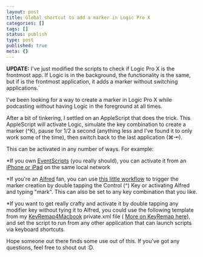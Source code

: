 ```yaml
---
layout: post
title: Global shortcut to add a marker in Logic Pro X
categories: []
tags: []
status: publish
type: post
published: true
meta: {}
---
```

**UPDATE:**
 I've just modified the scripts to check if Logic Pro X is the frontmost app. If Logic is in the background, the functionality is the same, but if is the frontmost application, it adds a marker without switching applications.`


I've been looking for a way to create a marker in Logic Pro X while podcasting without having Logic in the foreground at all times.


After a bit of tinkering, I settled on an AppleScript that does the trick. This AppleScript will activate Logic, simulate the key combination to create a marker 
(^K), pause for 1/2 a second (anything less and I've found it to only work some of the time), then switch back to the last application 
(⌘⇥).
 
   

 

This can be activated in any number of ways. For example:


*If you own 
[EventScripts](https://itunes.apple.com/au/app/eventscripts/id525319418?mt=12?at=10l4I8) (you really should), you can activate it from an 
[iPhone or iPad](https://itunes.apple.com/au/app/eventscripts-mobile/id549019577?mt=8?at=10l4I8) on the same local network


*If you're an 
[Alfred](http://alfredapp.com) fan, you can use 
[this little workflow](https://www.dropbox.com/s/18kp0ajl5m59aof/Logic%20Pro%20X%20-%20Podcasters.alfredworkflow) to trigger the marker creation by double tapping the Control (^) Key or activating Alfred and typing "mark". This can also be set to any key combination that you like.


*If you want to get really crafty and activate it by double tapping any modifier key without tying it to Alfred, you could use the following template from my 
[KeyRemap4Macbook](https://pqrs.org/macosx/keyremap4macbook/) 
private.xml file (
[More on KeyRemap here](http://smithjw.me/blog/keyremap4macbook-alfred-file-selection)), and set the script to run from any other application that can launch scripts via keyboard shortcuts.
 
   

 

Hope someone out there finds some use out of this. If you've got any questions, feel free to shout out :D.
